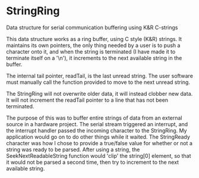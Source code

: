 # StringRing
Data structure for serial communication buffering using K&amp;R C-strings

This data structure works as a ring buffer, using C style (K&R) strings. It maintains its own pointers, the only thing needed by a user is to push a character onto it, and when the string is terminated (I have made it to terminate itself on a '\n'), it increments to the next available string in the buffer.

The internal tail pointer, readTail, is the last unread string. The user software must manually call the function provided to move to the next unread string.

The StringRing will not overwrite older data, it will instead clobber new data. It will not increment the readTail pointer to a line that has not been terminated.

The purpose of this was to buffer entire strings of data from an external source in a hardware project. The serial stream triggered an interrupt, and the interrupt handler passed the incoming character to the StringRing. My application would go on to do other things while it waited. The StringReady character was how I chose to provide a true/false value for whether or not a string was ready to be parsed. After using a string, the SeekNextReadableString function would 'clip' the string[0] element, so that it would not be parsed a second time, then try to increment to the next available string.
